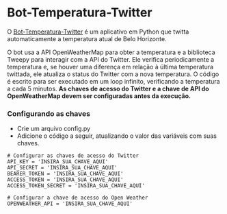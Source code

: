 # Bot-Temperatura-Twitter

O [Bot-Temperatura-Twitter](https://twitter.com/TemperaturaBH) é um aplicativo em Python que twitta automaticamente a temperatura atual de Belo Horizonte. 

O bot usa a API OpenWeatherMap para obter a temperatura e a biblioteca Tweepy para interagir com a API do Twitter. Ele verifica periodicamente a temperatura e, se houver uma diferença em relação à última temperatura twittada, ele atualiza o status do Twitter com a nova temperatura. O código é escrito para ser executado em um loop infinito, verificando a temperatura a cada 5 minutos. **As chaves de acesso do Twitter e a chave de API do OpenWeatherMap devem ser configuradas antes da execução.**

### Configurando as chaves
- Crie um arquivo config.py
- Adicione o código a seguir, atualizando o valor das variáveis com suas chaves.
``` 
# Configurar as chaves de acesso do Twitter
API_KEY = 'INSIRA_SUA_CHAVE_AQUI'
API_SECRET = 'INSIRA_SUA_CHAVE_AQUI'
BEARER_TOKEN = 'INSIRA_SUA_CHAVE_AQUI'
ACCESS_TOKEN = 'INSIRA_SUA_CHAVE_AQUI'
ACCESS_TOKEN_SECRET = 'INSIRA_SUA_CHAVE_AQUI'

# Configurar a chave de acesso do Open Weather
OPENWEATHER_API = 'INSIRA_SUA_CHAVE_AQUI'
``` 
